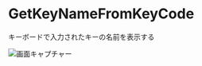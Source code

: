 # GetKeyNameFromKeyCode
キーボードで入力されたキーの名前を表示する

![画面キャプチャー](https://github.com/kenjinote/GetKeyNameFromKeyCode/wiki/preview.png "画面キャプチャー")
